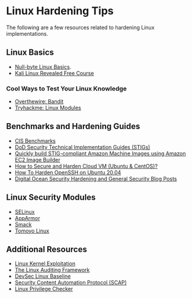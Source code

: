 # Linux Hardening Tips
The following are a few resources related to hardening Linux implementations.

## Linux Basics
- [Null-byte Linux Basics](https://null-byte.wonderhowto.com/how-to/linux-basics/).
- [Kali Linux Revealed Free Course](https://kali.training/)

### Cool Ways to Test Your Linux Knowledge
- [Overthewire: Bandit](https://overthewire.org/wargames/bandit/)
- [Tryhackme: Linux Modules](https://tryhackme.com/room/linuxmodules)

## Benchmarks and Hardening Guides
- [CIS Benchmarks](https://www.cisecurity.org/cis-benchmarks/)
- [DoD Security Technical Implementation Guides (STIGs)](https://public.cyber.mil/stigs/downloads/?_dl_facet_stigs=operating-systems)
- [Quickly build STIG-compliant Amazon Machine Images using Amazon EC2 Image Builder](https://aws.amazon.com/blogs/security/quickly-build-stig-compliant-amazon-machine-images-using-amazon-ec2-image-builder/)
- [How to Secure and Harden Cloud VM (Ubuntu & CentOS)?](https://geekflare.com/cloud-vm-security-guide/)
- [How To Harden OpenSSH on Ubuntu 20.04](https://www.digitalocean.com/community/tutorials/how-to-harden-openssh-on-ubuntu-20-04)
- [Digital Ocean Security Hardening and General Security Blog Posts](https://www.digitalocean.com/community/tags/security)

## Linux Security Modules
- [SELinux](https://selinuxproject.org)
- [AppArmor](https://apparmor.net/)
- [Smack](https://en.wikipedia.org/wiki/Smack_(software))
- [Tomoyo Linux](https://en.wikipedia.org/wiki/Tomoyo_Linux)

## Additional Resources
- [Linux Kernel Exploitation](https://github.com/xairy/linux-kernel-exploitation)
- [The Linux Auditing Framework](https://github.com/linux-audit/audit-userspace)
- [DevSec Linux Baseline](https://github.com/dev-sec/linux-baseline)
- [Security Content Automation Protocol (SCAP)](https://www.open-scap.org/security-policies/)
- [Linux Privilege Checker](https://github.com/sleventyeleven/linuxprivchecker)

